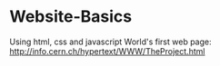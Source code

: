 # Website-Basics
Using html, css and javascript
World's first web page: http://info.cern.ch/hypertext/WWW/TheProject.html
